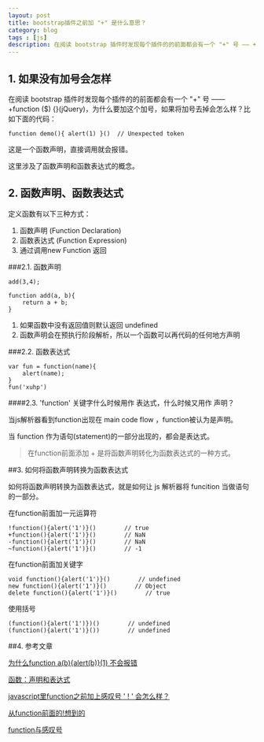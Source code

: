 ```yaml
---
layout: post
title: bootstrap插件之前加 "+" 是什么意思？
category: blog
tags : [js]
description: 在阅读 bootstrap 插件时发现每个插件的的前面都会有一个 "+" 号 —— +function ($) {}(jQuery)， 那么这个加号有什么作用呢？如果没有加号会怎么样？是否有其他的写法？
---
```


## 1. 如果没有加号会怎样

在阅读 bootstrap 插件时发现每个插件的的前面都会有一个 "+" 号 —— +function ($) {}(jQuery)，为什么要加这个加号，如果将加号去掉会怎么样？比如下面的代码：

	function demo(){ alert(1) }()  // Unexpected token

这是一个函数声明，直接调用就会报错。

这里涉及了函数声明和函数表达式的概念。

## 2. 函数声明、函数表达式
 
定义函数有以下三种方式：

1. 函数声明     (Function Declaration)
2. 函数表达式   (Function Expression)
3. 通过调用new  Function 返回

###2.1. 函数声明
	
	add(3,4);

	function add(a, b){
		return a + b;
	}

1. 如果函数中没有返回值则默认返回 undefined
2. 函数声明会在预执行阶段解析，所以一个函数可以再代码的任何地方声明

###2.2. 函数表达式

	var fun = function(name){
		alert(name);
	}
	fun('xuhp')

####2.3. 'function' 关键字什么时候用作 表达式，什么时候又用作 声明？

当js解析器看到function出现在 main code flow ，function被认为是声明。

当 function 作为语句(statement)的一部分出现的，都会是表达式。

> 在function前面添加 + 是将函数声明转化为函数表达式的一种方式。

##3. 如何将函数声明转换为函数表达式

如何将函数声明转换为函数表达式，就是如何让 js 解析器将 funcition 当做语句的一部分。

在function前面加一元运算符

	!function(){alert('1')}()        // true
	+function(){alert('1')}()        // NaN
	-function(){alert('1')}()        // NaN
	~function(){alert('1')}()        // -1

在function前面加关键字

	void function(){alert('1')}()        // undefined  
	new function(){alert('1')}()        // Object  
	delete function(){alert('1')}()        // true  

使用括号

	(function(){alert('1')})()        // undefined
	(function(){alert('1')}())        // undefined

##4. 参考文章

[为什么function a(b){alert(b)}(1) 不会报错](http://segmentfault.com/q/1010000003028413)

[函数：声明和表达式](http://www.cnblogs.com/yuzhongwusan/archive/2012/01/30/2331693.html)

[javascript里function之前加上感叹号 ' ! ' 会怎么样？](http://segmentfault.com/q/1010000000117476)

[从function前面的!想到的](http://www.cnblogs.com/yichengbo/p/3794515.html)

[function与感叹号](http://swordair.com/function-and-exclamation-mark/)